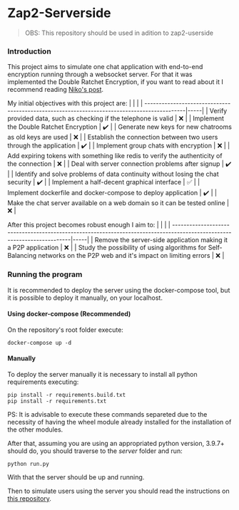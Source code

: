 # Zap2-Serverside

> OBS: This repository should be used in adition to zap2-userside

### Introduction

This project aims to simulate one chat application with end-to-end encryption running through a websocket server. For that it was implemented the Double Ratchet Encryption, if you want to read about it I recommend reading [Niko's post](https://nfil.dev/coding/encryption/python/double-ratchet-example/).

My initial objectives with this project are:
  |                                                                                             |     |
  | --------------------------------------------------------------------------------------------|-----| 
  | Verify provided data, such as checking if the telephone is valid                            | :x: |
  | Implement the Double Ratchet Encryption                                                     | :heavy_check_mark: |
  | Generate new keys for new chatrooms as old keys are used                                    | :x: |
  | Establish the connection between two users through the application                          | :heavy_check_mark: |
  | Implement group chats with encryption                                                       | :x: |
  | Add expiring tokens with something like redis to verify the authenticity of the connection  | :x: |
  | Deal with server connection problems after signup                                           | :heavy_check_mark: |
  | Identify and solve problems of data continuity without losing the chat security             | :heavy_check_mark: |
  | Implement a half-decent graphical interface                                                 | :white_check_mark: |
  | Implement dockerfile and docker-compose to deploy application                               | :heavy_check_mark: |
  | Make the chat server available on a web domain so it can be tested online                   | :x: |


After this project becomes robust enough I aim to:
  |                                                                                                                         |     |
  | ------------------------------------------------------------------------------------------------------------------------|-----| 
  | Remove the server-side application making it a P2P application                                                          | :x: |
  | Study the possibility of using algorithms for Self-Balancing networks on the P2P web and it's impact on limiting errors | :x: |

### Running the program
It is recommended to deploy the server using the docker-compose tool, but it is possible to deploy it manually, on your localhost. 

#### Using docker-compose (Recommended)
On the repository's root folder execute:  
```
docker-compose up -d
```

#### Manually
To deploy the server manually it is necessary to install all python requirements executing:
```
pip install -r requirements.build.txt
pip install -r requirements.txt
```
PS: It is advisable to execute these commands separeted due to the necessity of having the wheel module already installed for the installation of the other modules.  

After that, assuming you are using an appropriated python version, 3.9.7+ should do, you should traverse to the <i>server</i> folder and run:
```
python run.py
```
With that the server should be up and running.

Then to simulate users using the server you should read the instructions on [this repository](https://github.com/caiocaldeira3/zap2-userside).





